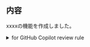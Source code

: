 ## 内容

xxxxの機能を作成しました。


<!-- 以下、Copilotレビュー用の指示 -->

<!-- I want to review in Japanese. -->
<!-- for GitHub Copilot review rule -->

<details>
<summary>for GitHub Copilot review rule</summary>

### お願い

- コメントは全て必ず日本語で書いてください

### 共通のレビュー指針

レビューする際には、以下のprefix(接頭辞)を付けましょう。

[必須] → かならず変更してね  
[推奨] → 自分の意見だとこうだけど修正必須ではないよ(in my opinion)  
[nits] → ささいな指摘(nitpick) 
[質問] → 質問  
[参考] → 参考情報

### web-front フォルダ内の変更のレビュー指針

- typescriptファイルの関数名をパスカルケースに統一するようにしてください

</details>
<!-- for GitHub Copilot review rule -->
<!-- I want to review in Japanese. -->